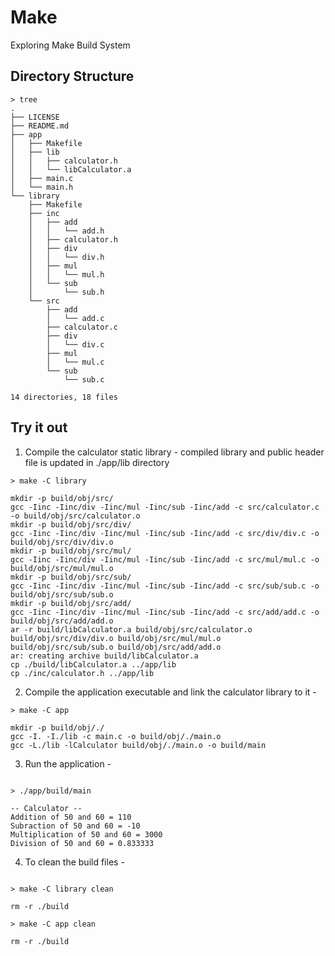 # Make
Exploring Make Build System

## Directory Structure
```shell
> tree
.
├── LICENSE
├── README.md
├── app
│   ├── Makefile
│   ├── lib
│   │   ├── calculator.h
│   │   └── libCalculator.a
│   ├── main.c
│   └── main.h
└── library
    ├── Makefile
    ├── inc
    │   ├── add
    │   │   └── add.h
    │   ├── calculator.h
    │   ├── div
    │   │   └── div.h
    │   ├── mul
    │   │   └── mul.h
    │   └── sub
    │       └── sub.h
    └── src
        ├── add
        │   └── add.c
        ├── calculator.c
        ├── div
        │   └── div.c
        ├── mul
        │   └── mul.c
        └── sub
            └── sub.c

14 directories, 18 files
```
## Try it out

1. Compile the calculator static library - compiled library and public header file is updated in ./app/lib directory

```shell
> make -C library

mkdir -p build/obj/src/
gcc -Iinc -Iinc/div -Iinc/mul -Iinc/sub -Iinc/add -c src/calculator.c -o build/obj/src/calculator.o
mkdir -p build/obj/src/div/
gcc -Iinc -Iinc/div -Iinc/mul -Iinc/sub -Iinc/add -c src/div/div.c -o build/obj/src/div/div.o
mkdir -p build/obj/src/mul/
gcc -Iinc -Iinc/div -Iinc/mul -Iinc/sub -Iinc/add -c src/mul/mul.c -o build/obj/src/mul/mul.o
mkdir -p build/obj/src/sub/
gcc -Iinc -Iinc/div -Iinc/mul -Iinc/sub -Iinc/add -c src/sub/sub.c -o build/obj/src/sub/sub.o
mkdir -p build/obj/src/add/
gcc -Iinc -Iinc/div -Iinc/mul -Iinc/sub -Iinc/add -c src/add/add.c -o build/obj/src/add/add.o
ar -r build/libCalculator.a build/obj/src/calculator.o build/obj/src/div/div.o build/obj/src/mul/mul.o build/obj/src/sub/sub.o build/obj/src/add/add.o
ar: creating archive build/libCalculator.a
cp ./build/libCalculator.a ../app/lib
cp ./inc/calculator.h ../app/lib
```

2. Compile the application executable and link the calculator library to it -

```shell
> make -C app

mkdir -p build/obj/./
gcc -I. -I./lib -c main.c -o build/obj/./main.o
gcc -L./lib -lCalculator build/obj/./main.o -o build/main
```

3. Run the application -

```shell

> ./app/build/main

-- Calculator --
Addition of 50 and 60 = 110
Subraction of 50 and 60 = -10
Multiplication of 50 and 60 = 3000
Division of 50 and 60 = 0.833333
```

4. To clean the build files -

```shell

> make -C library clean

rm -r ./build

> make -C app clean

rm -r ./build
```